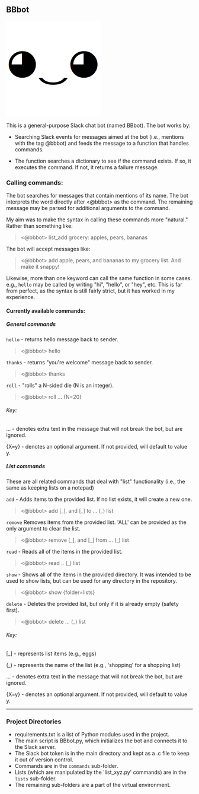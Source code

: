 ## BBbot

<img src="bbbot.png" width="256" height = "256"/>

This is a general-purpose Slack chat bot (named BBbot). The bot works by:

- Searching Slack events for messages aimed at the bot (i.e., mentions with the tag @bbbot) and feeds the message to a function that handles commands.

- The function searches a dictionary to see if the command exists. If so, it executes the command. If not, it returns a failure message.



### Calling commands:

The bot searches for messages that contain mentions of its name. The bot interprets the word directly after <@bbbot> as the command. The remaining message may be parsed for additional arguments to the command.

My aim was to make the syntax in calling these commands more "natural." Rather than something like:

> <@bbbot> list_add grocery: apples, pears, bananas 

The bot will accept messages like:

> <@bbbot> add apple, pears, and bananas to my grocery list. And make it snappy!


Likewise, more than one keyword can call the same function in some cases. e.g., `hello` may be called by writing "hi", "hello", or "hey", etc. This is far from perfect, as the syntax is still fairly strict, but it has worked in my experience.

#### Currently available commands:


##### General commands

`hello` - returns hello message back to sender.

> <@bbbot> hello

`thanks` - returns "you're welcome" message back to sender.

> <@bbbot> thanks

`roll` - "rolls" a N-sided die (N is an integer).

> <@bbbot> roll ... {N=20}


###### Key:
 ... - denotes extra text in the message that will not break the bot, but are ignored.

 {X=y} - denotes an optional argument. If not provided, will default to value y.



##### List commands

These are all related commands that deal with "list" functionality (i.e., the same as keeping lists on a notepad)


`add` - Adds items to the provided list. If no list exists, it will create a new one.

> <@bbbot> add [\_], and [\_] to ... (_) list

`remove` Removes items from the provided list. 'ALL' can be provided as the only argument to clear the list.

> <@bbbot> remove [\_], and [\_] from ... (_) list

`read` - Reads all of the items in the provided list. 

> <@bbbot> read .. (_) list

`show` - Shows all of the items in the provided directory. It was intended to be used to show lists, but can be used for any directory in the repository. 

> <@bbbot> show {folder=lists}

`delete` - Deletes the provided list, but only if it is already empty (safety first).

> <@bbbot> delete ... (_) list

###### Key: 
[_] - represents list items (e.g., eggs)

(_) - represents the name of the list (e.g., 'shopping' for a shopping list)

... - denotes extra text in the message that will not break the bot, but are ignored.

{X=y} - denotes an optional argument. If not provided, will default to value y.


***

### Project Directories
- requirements.txt is a list of Python modules used in the project.
- The main script is BBbot.py, which initializes the bot and connects it to the Slack server.
- The Slack bot token is in the main directory and kept as a .c file to keep it out of version control.
- Commands are in the `commands` sub-folder.
- Lists (which are manipulated by the 'list_xyz.py' commands) are in the `lists` sub-folder.
- The remaining sub-folders are a part of the virtual environment.
